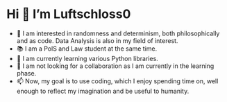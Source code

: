 # Hi 👋 I’m Luftschloss0
- 👀 I am interested in randomness and determinism, both philosophically and as code. Data Analysis is also in my field of interest.
- 📚 I am a PolS and Law student at the same time.
- 🌱 I am currently learning various Python libraries.
- 💞️ I am not looking for a collaboration as I am currently in the learning phase.
- 📫 Now, my goal is to use coding, which I enjoy spending time on, well enough to reflect my imagination and be useful to humanity.

<!---
luftschloss0/luftschloss0 is a ✨ special ✨ repository because its `README.md` (this file) appears on your GitHub profile.
You can click the Preview link to take a look at your changes.
--->
